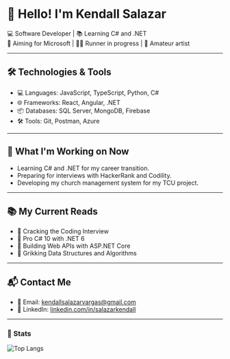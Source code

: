 # 👋 Hello! I'm Kendall Salazar

💻 Software Developer | 📚 Learning C# and .NET  
🎯 Aiming for Microsoft | 🏃‍♂️ Runner in progress | 🎨 Amateur artist

---

## 🛠️ Technologies & Tools  
- 💻 Languages: JavaScript, TypeScript, Python, C#
- 🌐 Frameworks: React, Angular, .NET
- 📦 Databases: SQL Server, MongoDB, Firebase 
- 🛠️ Tools: Git, Postman, Azure   

---

<!-- Under development 
## 🚀 Featured Projects  
- 📊 [Church Management System](https://github.com/your-username/your-repo) - TCU project for managing members, events, and inventories.  
- 📱 [Minibus Usage Tracking App](https://github.com/your-username/your-repo) - Mobile application for tracking vehicle usage in the church.  
---
-->

## 📌 What I'm Working on Now  
- Learning C# and .NET for my career transition.  
- Preparing for interviews with HackerRank and Codility.  
- Developing my church management system for my TCU project.  

---

## 📚 My Current Reads  
- 📖 Cracking the Coding Interview
- 📖 Pro C# 10 with .NET 6
- 📖 Building Web APIs with ASP.NET Core
- 📖 Grikking Data Structures and Algorithms

---

## 📬 Contact Me  
- 📧 Email: [kendallsalazarvargas@gmail.com](mailto:kendallsalazarvargas@gmail.com)  
- 💼 LinkedIn: [linkedin.com/in/salazarkendall](https://linkedin.com/in/salazarkendall)  

---

### 🚀 Stats
![Top Langs](https://github-readme-stats.vercel.app/api/top-langs/?username=salazarkendall&theme=onedark&layout=compact)  
